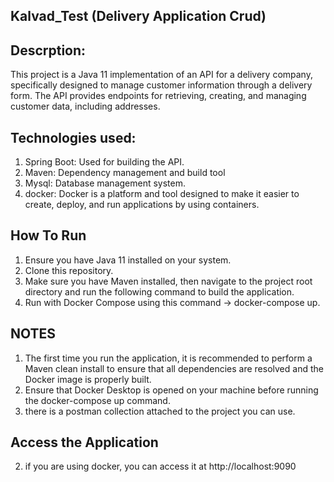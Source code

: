 ## Kalvad_Test (Delivery Application Crud)

## Descrption:
This project is a Java 11 implementation of an API for a delivery company, specifically designed to manage customer information through a delivery form. The API provides endpoints for retrieving, creating, and managing customer data, including addresses.

## Technologies used: 
1. Spring Boot: Used for building the API.
2. Maven: Dependency management and build tool
3. Mysql: Database management system.
4. docker: Docker is a platform and tool designed to make it easier to create, deploy, and run applications by using containers.

## How To Run
1. Ensure you have Java 11 installed on your system.
2. Clone this repository.
3. Make sure you have Maven installed, then navigate to the project root directory and run the following command to build the application.
4. Run with Docker Compose using this command -> docker-compose up.

## NOTES
1. The first time you run the application, it is recommended to perform a Maven clean install to ensure that all dependencies are resolved and the Docker image is properly built.
2. Ensure that Docker Desktop is opened on your machine before running the docker-compose up command.
3. there is a postman collection attached to the project you can use.


## Access the Application
2. if you are using docker, you can access it at http://localhost:9090




